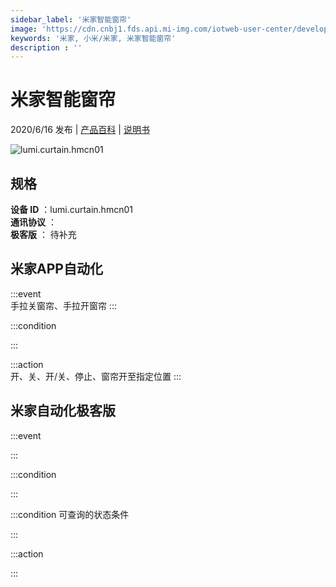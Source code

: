 ```yaml
---
sidebar_label: '米家智能窗帘'
image: 'https://cdn.cnbj1.fds.api.mi-img.com/iotweb-user-center/developer_1679047688183tZLQFkRd.png?GalaxyAccessKeyId=AKVGLQWBOVIRQ3XLEW&Expires=9223372036854775807&Signature=Bp27ws8GPtlQvjLRH51X7OArm+U='
keywords: '米家, 小米/米家, 米家智能窗帘'
description : ''
---
```

# 米家智能窗帘

2020/6/16 发布 | [产品百科](https://home.mi.com/webapp/content/baike/product/index.html?model=lumi.curtain.hmcn01/) | [说明书](https://home.mi.com/views/introduction.html?model=lumi.curtain.hmcn01&region=cn)

![lumi.curtain.hmcn01](https://cdn.cnbj1.fds.api.mi-img.com/iotweb-user-center/developer_1679047688183tZLQFkRd.png?GalaxyAccessKeyId=AKVGLQWBOVIRQ3XLEW&Expires=9223372036854775807&Signature=Bp27ws8GPtlQvjLRH51X7OArm+U=)

## 规格  
> 
**设备 ID** ：lumi.curtain.hmcn01  
**通讯协议** ：  
**极客版**  ： 待补充 


## 米家APP自动化  

:::event  
手拉关窗帘、手拉开窗帘
:::

:::condition  

:::

:::action   
开、关、开/关、停止、窗帘开至指定位置
:::

## 米家自动化极客版  

:::event  

:::

:::condition  

:::

:::condition 可查询的状态条件  

:::

:::action  

:::

        
